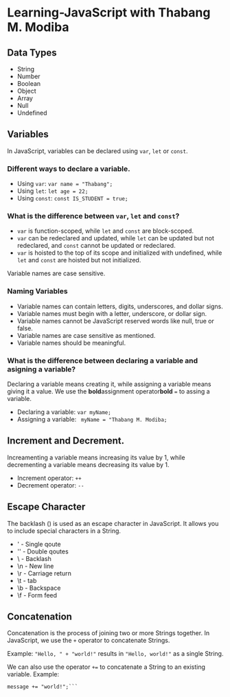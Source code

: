 # Learning-JavaScript with Thabang M. Modiba

## Data Types

* String
* Number
* Boolean
* Object
* Array
* Null
* Undefined

## Variables
In JavaScript, variables can be declared using ```var```, ```let``` or ```const```.

### Different ways to declare a variable.
* Using ```var```: ```var name = "Thabang";```
* Using ```let```: ```let age = 22;```
* Using ```const```: ```const IS_STUDENT = true;```

### What is the difference between ```var```, ```let``` and ```const```?
* ```var``` is function-scoped, while ```let``` and ```const``` are block-scoped.
* ```var``` can be redeclared and updated, while ```let``` can be updated but not redeclared, and ```const``` cannot be updated or redeclared.
* ```var``` is hoisted to the top of its scope and initialized with undefined, while ```let``` and ```const``` are hoisted but not initialized.

Variable names are case sensitive.

### Naming Variables
* Variable names can contain letters, digits, underscores, and dollar signs.
* Variable names must begin with a letter, underscore, or dollar sign.
* Variable names cannot be JavaScript reserved words like null, true or false.
* Variable names are case sensitive as mentioned.
* Variable names should be meaningful.

### What is the difference between declaring a variable and asigning a variable?
Declaring a variable means creating it, while assigning a variable means giving it a value. We use the **bold**assignment operator**bold** ```=``` to assing a variable.

* Declaring a variable: ```var myName;```
* Assigning a variable: ``` myName = "Thabang M. Modiba;```

## Increment and Decrement.
Increamenting a variable means increasing its value by 1, while decrementing a variable means decreasing its value by 1.

* Increment operator: ```++```
* Decrement operator: ```--```

## Escape Character
The backlash (\) is used as an escape character in JavaScript. It allows you to include special characters in a String.

* \' - Single qoute
* \'' - Double qoutes
* \\ - Backlash
* \n - New line
* \r - Carriage return
* \t - tab
* \b - Backspace
* \f - Form feed

## Concatenation
Concatenation is the process of joining two or more Strings together. In JavaScript, we use the ```+``` operator to concatenate Strings.

Example: ```"Hello, " + "world!"``` results in ```"Hello, world!"``` as a single String.

We can also use the operator ```+=``` to concatenate a String to an existing variable. Example:

```let message = "Hello, ";
message += "world!";```
